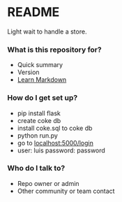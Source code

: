 # README #

Light wait to handle a store.

### What is this repository for? ###

* Quick summary
* Version
* [Learn Markdown](https://bitbucket.org/tutorials/markdowndemo)

### How do I get set up? ###

* pip install flask
* create coke db
* install coke.sql to coke db
* python run.py
* go to [localhost:5000/login](http://localhost:5000/login)
* user: luis password: password

### Who do I talk to? ###

* Repo owner or admin
* Other community or team contact
